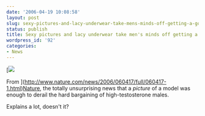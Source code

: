 ```yaml
---
date: '2006-04-19 10:08:58'
layout: post
slug: sexy-pictures-and-lacy-underwear-take-mens-minds-off-getting-a-good-deal
status: publish
title: Sexy pictures and lacy underwear take men's minds off getting a good deal.
wordpress_id: '92'
categories:
- News
---
```


[![](http://www.nature.com/news/2006/060417/images/060417-1.jpg)

From ](http://www.nature.com/news/2006/060417/full/060417-1.html)[Nature](http://www.nature.com/news/2006/060417/full/060417-1.html), the totally unsurprising news that a _picture_ of a model was enough to derail the hard bargaining of high-testosterone males.

Explains a lot, doesn't it?
